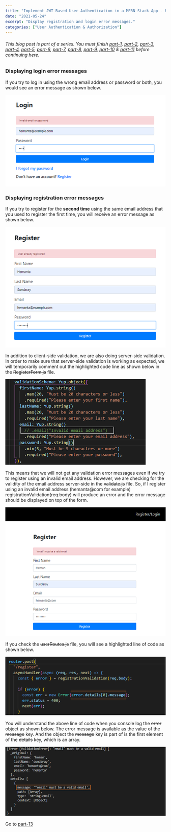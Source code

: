 ```yaml
---
title: "Implement JWT Based User Authentication in a MERN Stack App - Part 12"
date: "2021-05-24"
excerpt: "Display registration and login error messages."
categories: ["User Authentication & Authorization"]
---
```


###### This blog post is part of a series. You must finish [part-1](https://hemanta.io/implement-jwt-based-user-authentication-in-a-mern-stack-app-part-1/), [part-2](https://hemanta.io/implement-jwt-based-user-authentication-in-a-mern-stack-app-part-2/), [part-3](https://hemanta.io/implement-jwt-based-user-authentication-in-a-mern-stack-app-part-3/), [part-4](https://hemanta.io/implement-jwt-based-user-authentication-in-a-mern-stack-app-part-4/), [part-5](https://hemanta.io/implement-jwt-based-user-authentication-in-a-mern-stack-app-part-5/), [part-6](https://hemanta.io/implement-jwt-based-user-authentication-in-a-mern-stack-app-part-6/), [part-7](https://hemanta.io/implement-jwt-based-user-authentication-in-a-mern-stack-app-part-7/), [part-8](https://hemanta.io/implement-jwt-based-user-authentication-in-a-mern-stack-app-part-8/), [part-9](https://hemanta.io/implement-jwt-based-user-authentication-in-a-mern-stack-app-part-9/), [part-10](https://hemanta.io/implement-jwt-based-user-authentication-in-a-mern-stack-app-part-10/) & [part-11](https://hemanta.io/implement-jwt-based-user-authentication-in-a-mern-stack-app-part-11/) before continuing here.

### Displaying login error messages

If you try to log in using the wrong email address or password or both, you would see an error message as shown below.

![Login error message](../images/userAuthentication/part12/loginError.png)

### Displaying registration error messages

If you try to register for the **second time** using the same email address that you used to register the first time, you will receive an error message as shown below.

![Registration error message](../images/userAuthentication/part12/registrationError.png)

In addition to client-side validation, we are also doing server-side validation. In order to make sure that server-side validation is working as expected, we will temporarily comment out the highlighted code line as shown below in the ~~RegisterForm.js~~ file.

![Registration error message](../images/userAuthentication/part12/serverValidation1.png)

This means that we will not get any validation error messages even if we try to register using an invalid email address. However, we are checking for the validity of the email address server-side in the ~~validate.js~~ file. So, if I register using an invalid email address (hemanta@com for example) ~~registrationValidation(req.body)~~ will produce an error and the error message should be displayed on top of the form.

![Registration error message](../images/userAuthentication/part12/serverValidation2.png)

If you check the ~~userRoutes.js~~ file, you will see a highlighted line of code as shown below.

![Registration error message](../images/userAuthentication/part12/serverValidation3.png)

You will understand the above line of code when you console log the ~~error~~ object as shown below. The error message is available as the value of the ~~message~~ key. And the object the ~~message~~ key is part of is the first element of the ~~details~~ key, which is an array.

![Error object](../images/userAuthentication/part12/serverValidation4.png)

Go to [part-13](https://hemanta.io/implement-jwt-based-user-authentication-in-a-mern-stack-app-part-13/)
